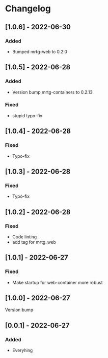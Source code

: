 # Changelog

## [1.0.6] - 2022-06-30

### Added

- Bumped mrtg-web to 0.2.0

## [1.0.5] - 2022-06-28

### Added

- Version bump mrtg-containers to 0.2.13

### Fixed

- stupid typo-fix 

## [1.0.4] - 2022-06-28

### Fixed

- Typo-fix

## [1.0.3] - 2022-06-28

### Fixed

- Typo-fix

## [1.0.2] - 2022-06-28

### Fixed

- Code linting
- add tag for mrtg_web 

## [1.0.1] - 2022-06-27

### Fixed

- Make startup for web-container more robust

## [1.0.0] - 2022-06-27

Version bump

## [0.0.1] - 2022-06-27

### Added

- Everyhing
